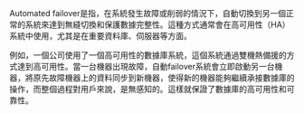 Automated failover是指，在系統發生故障或削弱的情況下，自動切換到另一個正常的系統來達到無縫切換和保護數據完整性。這種方式通常會在高可用性（HA）系統中使用，尤其是在重要資料庫、伺服器等方面。

例如，一個公司使用了一個高可用性的數據庫系統，這個系統通過雙機熱備援的方式達到高可用性。當一台機器出現故障，自動failover系統會立即啟動另一台機器，將原先故障機器上的資料同步到新機器，使得新的機器能夠繼續承接數據庫的操作，而整個過程對用戶來說，是無感知的。這樣就保證了數據庫的高可用性和可靠性。